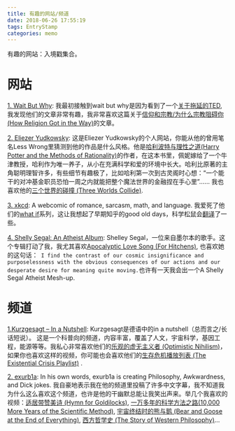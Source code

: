 ```yaml
---
title: 有趣的网站/频道
date: 2018-06-26 17:55:19
tags: EntryStamp
categories: memo
---
```


有趣的网站：入境戳集合。

<!--more-->

# 网站

[1. Wait But Why](): 我最初接触到wait but why是因为看到了一个[关于拖延的TED](https://www.ted.com/talks/tim_urban_inside_the_mind_of_a_master_procrastinator), 我发现他们的文章非常有趣，我非常喜欢这篇关于[信仰和宗教/为什么宗教阻碍你 (How Religion Got in the Way)](https://waitbutwhy.com/2014/10/how-religion-got-in-the-way.html)的文章。

[2. Eliezer Yudkowsky](http://yudkowsky.net/): 这是Eliezer Yudkowsky的个人网站，你能从他的曾用笔名Less Wrong里猜测到他的作品是什么风格。他是[哈利波特与理性之道(Harry Potter and the Methods of Rationality)](http://www.hpmor.com)的作者，在这本书里，佩妮嫁给了一个牛津教授，哈利作为唯一养子，从小在充满科学和爱的环境中长大。哈利比原著的主角聪明理智许多，有些细节有趣极了，比如哈利第一次到古灵阁时心想：“一个能干的对冲基金职员恐怕一周之内就能把整个魔法世界的金融捏在手心里”…… 我也喜欢他的[三个世界的碰撞 (Three Worlds Collide)](https://www.lesswrong.com/posts/n5TqCuizyJDfAPjkr/the-baby-eating-aliens-1-8). 

[3. xkcd](https://xkcd.com/): A webcomic of romance, sarcasm, math, and language. 我爱死了他们的[what if](https://what-if.xkcd.com/)系列，这让我想起了早期知乎的good old days，科学松鼠会[翻译](http://songshuhui.net/archives/tag/what-if)了一些。

[4. Shelly Segal: An Atheist Album](https://shelleysegal.bandcamp.com/album/an-atheist-album): Shelley Segal，一位来自墨尔本的歌手。这个专辑打动了我，我尤其喜欢[Apocalyptic Love Song (For Hitchens)](https://shelleysegal.bandcamp.com/track/apocalyptic-love-song-for-hitchens), 也喜欢她的这句话：` I find the contrast of our cosmic insignificance and purposelessness with the obvious consequences of our actions and our desperate desire for meaning quite moving.`也许有一天我会出一个A Shelly Segal Atheist Mesh-up.



# 频道

[1.Kurzgesagt – In a Nutshell](https://www.youtube.com/channel/UCsXVk37bltHxD1rDPwtNM8Q): Kurzgesagt是德语中的in a nutshell（总而言之/长话短说）。 这是一个科普向的频道，内容丰富，覆盖了人文，宇宙科学，基因工程，能源等等。我私心非常喜欢他们的[乐观的虚无主义者 (Optimistic Nihilism)](https://www.youtube.com/watch?v=MBRqu0YOH14&t=40s)，如果你也喜欢这样的视频，你可能也会喜欢他们的[生存危机播放列表 (The Existential Crisis Playlist)](https://www.youtube.com/watch?v=ijFm6DxNVyI&list=PLFs4vir_WsTxontcYm5ctqp89cNBJKNrs) .

[2. exurb1a](https://www.youtube.com/channel/UCimiUgDLbi6P17BdaCZpVbg): In his own words, exurb1a is creating Philosophy, Awkwardness, and Dick jokes. 我自豪地表示我在他的频道里投稿了许多中文字幕，我不知道我为什么这么喜欢这个频道，也许是他的干幽默总能让我笑出声来。举几个我喜欢的视频：[适居带赞美诗 (Hymn for Goldilocks)](https://www.youtube.com/watch?v=V_Ac-SVYI48),  [一万多年的科学方法之路(10,000 More Years of the Scientific Method)](https://www.youtube.com/watch?v=qE0UimODxNg), [宇宙终结时的熊与鹅 (Bear and Goose at the End of Everything)](https://www.youtube.com/watch?v=3N5lgUgAQ-g),  [西方哲学史 (The Story of Western Philosophy)](https://www.youtube.com/watch?v=QkP4g9e86qA)...